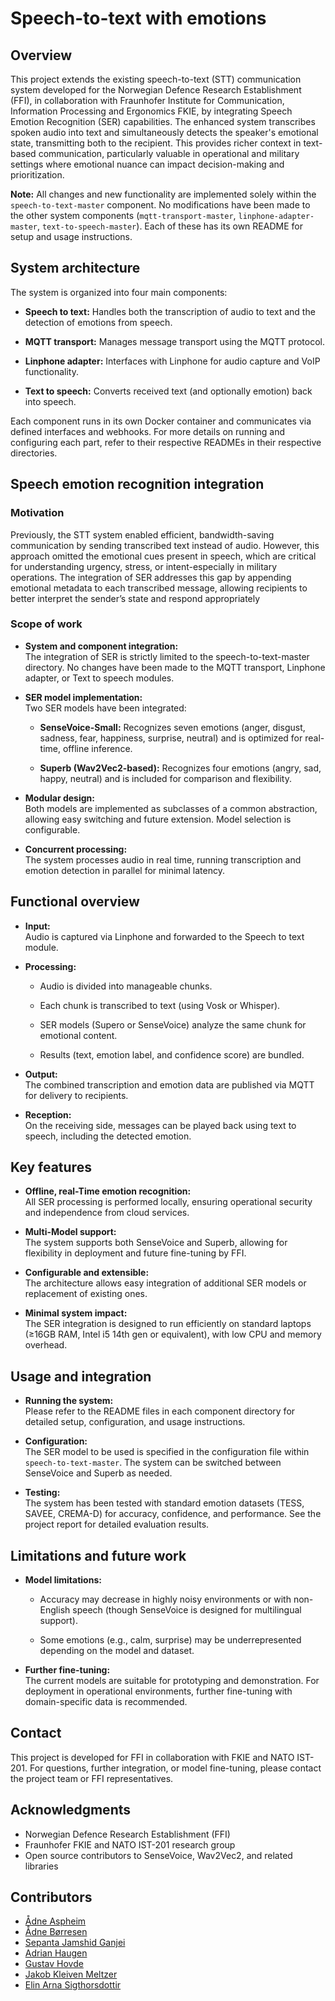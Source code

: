 # Speech-to-text with emotions
## Overview
This project extends the existing speech-to-text (STT) communication system developed for the Norwegian Defence Research Establishment (FFI), in collaboration with Fraunhofer Institute for Communication, Information Processing and Ergonomics FKIE, by integrating Speech Emotion Recognition (SER) capabilities. The enhanced system transcribes spoken audio into text and simultaneously detects the speaker's emotional state, transmitting both to the recipient. This provides richer context in text-based communication, particularly valuable in operational and military settings where emotional nuance can impact decision-making and prioritization.

**Note:** All changes and new functionality are implemented solely within the `speech-to-text-master` component. No modifications have been made to the other system components (`mqtt-transport-master`, `linphone-adapter-master`, `text-to-speech-master`). Each of these has its own README for setup and usage instructions.

## System architecture
The system is organized into four main components:

 - **Speech to text:** Handles both the transcription of audio to text and the detection of emotions from speech.

 - **MQTT transport:** Manages message transport using the MQTT protocol.

 - **Linphone adapter:** Interfaces with Linphone for audio capture and VoIP functionality.

 - **Text to speech:** Converts received text (and optionally emotion) back into speech.

Each component runs in its own Docker container and communicates via defined interfaces and webhooks. For more details on running and configuring each part, refer to their respective READMEs in their respective directories.

## Speech emotion recognition integration
### Motivation
Previously, the STT system enabled efficient, bandwidth-saving communication by sending transcribed text instead of audio. However, this approach omitted the emotional cues present in speech, which are critical for understanding urgency, stress, or intent-especially in military operations. The integration of SER addresses this gap by appending emotional metadata to each transcribed message, allowing recipients to better interpret the sender’s state and respond appropriately

### Scope of work
 - **System and component integration:** \
The integration of SER is strictly limited to the speech-to-text-master directory. No changes have been made to the MQTT transport, Linphone adapter, or Text to speech modules.

 - **SER model implementation:**\
Two SER models have been integrated:

    - **SenseVoice-Small:** Recognizes seven emotions (anger, disgust, sadness, fear, happiness, surprise, neutral) and is optimized for real-time, offline inference.

    - **Superb (Wav2Vec2-based):** Recognizes four emotions (angry, sad, happy, neutral) and is included for comparison and flexibility.

 - **Modular design:** \
Both models are implemented as subclasses of a common abstraction, allowing easy switching and future extension. Model selection is configurable.

 - **Concurrent processing:** \
The system processes audio in real time, running transcription and emotion detection in parallel for minimal latency.

## Functional overview
- **Input:** \
Audio is captured via Linphone and forwarded to the Speech to text module.

- **Processing:**
    - Audio is divided into manageable chunks.

    - Each chunk is transcribed to text (using Vosk or Whisper).

    - SER models (Supero or SenseVoice) analyze the same chunk for emotional content.

    - Results (text, emotion label, and confidence score) are bundled.

- **Output:** \
The combined transcription and emotion data are published via MQTT for delivery to recipients.

- **Reception:** \
On the receiving side, messages can be played back using text to speech, including the detected emotion.

## Key features
 - **Offline, real-Time emotion recognition:** \
All SER processing is performed locally, ensuring operational security and independence from cloud services.

 - **Multi-Model support:** \
The system supports both SenseVoice and Superb, allowing for flexibility in deployment and future fine-tuning by FFI.

 - **Configurable and extensible:** \
The architecture allows easy integration of additional SER models or replacement of existing ones.

 - **Minimal system impact:** \
The SER integration is designed to run efficiently on standard laptops (≥16GB RAM, Intel i5 14th gen or equivalent), with low CPU and memory overhead.

## Usage and integration
 - **Running the system:** \
Please refer to the README files in each component directory for detailed setup, configuration, and usage instructions.

 - **Configuration:** \
The SER model to be used is specified in the configuration file within `speech-to-text-master`. The system can be switched between SenseVoice and Superb as needed.

 - **Testing:** \
The system has been tested with standard emotion datasets (TESS, SAVEE, CREMA-D) for accuracy, confidence, and performance. See the project report for detailed evaluation results.

## Limitations and future work
 - **Model limitations:** 

    - Accuracy may decrease in highly noisy environments or with non-English speech (though SenseVoice is designed for multilingual support).

    - Some emotions (e.g., calm, surprise) may be underrepresented depending on the model and dataset.

 - **Further fine-tuning:** \
The current models are suitable for prototyping and demonstration. For deployment in operational environments, further fine-tuning with domain-specific data is recommended.

## Contact
This project is developed for FFI in collaboration with FKIE and NATO IST-201. For questions, further integration, or model fine-tuning, please contact the project team or FFI representatives.

## Acknowledgments
 - Norwegian Defence Research Establishment (FFI)
 - Fraunhofer FKIE and NATO IST-201 research group
 - Open source contributors to SenseVoice, Wav2Vec2, and related libraries

## Contributors
- [Ådne Aspheim](https://github.com/AadneAspheim)
- [Ådne Børresen](https://github.com/adneborresen)
- [Sepanta Jamshid Ganjei](https://github.com/sepantaganjei)
- [Adrian Haugen](https://github.com/AdrianDHaugen)
- [Gustav Hovde](https://github.com/G-dubbbz)
- [Jakob Kleiven Meltzer](https://github.com/jaklob1233)
- [Elin Arna Sigthorsdottir](https://github.com/ElinArnaSig)